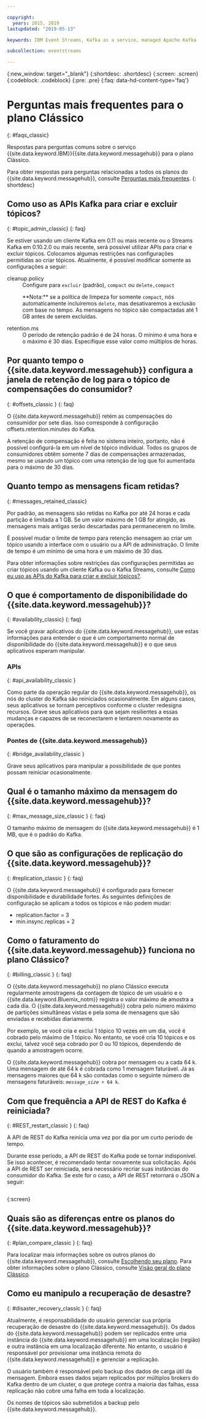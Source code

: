```yaml
---

copyright:
  years: 2015, 2019
lastupdated: "2019-05-13"

keywords: IBM Event Streams, Kafka as a service, managed Apache Kafka

subcollection: eventstreams

---
```


{:new_window: target="_blank"}
{:shortdesc: .shortdesc}
{:screen: .screen}
{:codeblock: .codeblock}
{:pre: .pre}
{:faq: data-hd-content-type='faq'}

# Perguntas mais frequentes para o plano Clássico 
{: #faqs_classic}

Respostas para perguntas comuns sobre o serviço {{site.data.keyword.IBM}}{{site.data.keyword.messagehub}} para o plano Clássico.

Para obter respostas para perguntas relacionadas a todos os planos do {{site.data.keyword.messagehub}}, consulte [Perguntas mais frequentes](/docs/services/EventStreams?topic=eventstreams-faqs#faqs).
{: shortdesc}

<!--17/10/17 - Karen: same info duplicated at messagehub104 -->
## Como uso as APIs Kafka para criar e excluir tópicos?
{: #topic_admin_classic}
{: faq}

Se estiver usando um cliente Kafka em 0.11 ou mais recente ou o Streams Kafka em 0.10.2.0 ou
mais recente, será possível utilizar APIs para criar e excluir tópicos. Colocamos algumas restrições nas
configurações permitidas ao criar tópicos. Atualmente, é possível modificar somente as configurações
a seguir:

<dl>
<dt>cleanup.policy</dt>
<dd>Configure para <code>excluir</code> (padrão), <code>compact</code> ou <code>delete,compact</code>
<p>**Nota:** se a política de limpeza for somente <code>compact</code>, nós automaticamente incluiremos <code>delete</code>, mas desativaremos a exclusão com base no tempo. As mensagens
no tópico são compactadas até 1 GB antes de serem excluídas.</p>
</dd>

<dt>retention.ms</dt>
<dd>O período de retenção padrão é de 24 horas. O mínimo é uma hora e o máximo é 30 dias. Especifique esse
valor como múltiplos de horas.
</dd>
</dl>


## Por quanto tempo o {{site.data.keyword.messagehub}} configura a janela de retenção de log para o tópico de compensações do consumidor?
{: #offsets_classic }
{: faq}

O {{site.data.keyword.messagehub}} retém as compensações do consumidor por sete dias. Isso corresponde
à configuração offsets.retention.minutes do Kafka. 

A retenção de compensação é feita no sistema inteiro, portanto, não é possível configurá-la
em um nível de tópico individual. Todos os grupos de consumidores obtêm somente 7 dias de compensações armazenadas, mesmo se usando um tópico com uma retenção de log que foi aumentada para
o máximo de 30 dias. 

<!--following message retention info duplicted in eventstreams057 and evenstreams108-->

## Quanto tempo as mensagens ficam retidas?
{: #messages_retained_classic}

Por padrão, as mensagens são retidas no Kafka por até 24 horas e cada partição é limitada a 1 GB. Se um valor máximo de 1 GB for atingido, as mensagens mais antigas serão descartadas para permanecerem
no limite.

É possível mudar o limite de tempo para retenção mensagem ao criar um tópico usando a interface
com o usuário ou a API de administração. O limite de tempo é um mínimo de uma hora e um máximo de 30 dias.

Para obter informações sobre restrições das configurações permitidas ao criar tópicos usando um cliente Kafka ou o Kafka Streams, consulte [Como eu uso as APIs do Kafka para criar e excluir tópicos?](/docs/services/EventStreams?topic=eventstreams-faqs_classic#topic_admin_classic).


## O que é comportamento de disponibilidade do {{site.data.keyword.messagehub}}?
{: #availability_classic}
{: faq}

Se você gravar aplicativos do {{site.data.keyword.messagehub}}, use estas informações para
entender o que é um comportamento normal de disponibilidade do
{{site.data.keyword.messagehub}} e o que seus aplicativos esperam manipular.

### APIs
{: #api_availability_classic }

Como parte da operação regular do {{site.data.keyword.messagehub}}, os nós do cluster do Kafka
são reiniciados ocasionalmente.
Em alguns casos, seus aplicativos se tornam perceptivos conforme o cluster redesigna recursos. Grave seus
aplicativos para que sejam resilientes a essas mudanças e capazes de se reconectarem e tentarem novamente as
operações.

### Pontes de {{site.data.keyword.messagehub}} 
{: #bridge_availability_classic }

Grave seus aplicativos para manipular a possibilidade de que pontes possam reiniciar ocasionalmente.

## Qual é o tamanho máximo da mensagem do {{site.data.keyword.messagehub}}? 
{: #max_message_size_classic }
{: faq}

O tamanho máximo de mensagem do {{site.data.keyword.messagehub}} é 1 MB, que é o padrão do Kafka. 

## O que são as configurações de replicação do {{site.data.keyword.messagehub}}? 
{: #replication_classic }
{: faq}

O {{site.data.keyword.messagehub}} é configurado para fornecer disponibilidade e
durabilidade fortes.
As seguintes definições de configuração se aplicam a todos os tópicos e não podem mudar:
* replication.factor = 3
* min.insync.replicas = 2

## Como o faturamento do {{site.data.keyword.messagehub}} funciona no plano Clássico? 
{: #billing_classic }
{: faq}

O {{site.data.keyword.messagehub}} no plano Clássico executa regularmente amostragens da contagem de tópico de um usuário e o {{site.data.keyword.Bluemix_notm}} registra o valor máximo de amostra a cada dia. O {{site.data.keyword.messagehub}} cobra pelo número máximo de partições simultâneas vistas e pela
soma de mensagens que são enviadas e recebidas diariamente.

Por exemplo, se você cria e exclui 1 tópico 10 vezes em um dia, você é cobrado pelo máximo de 1
tópico. No entanto, se você cria 10 tópicos e os exclui, talvez você seja cobrado por 0 ou 10
tópicos, dependendo de quando a amostragem ocorre.

O {{site.data.keyword.messagehub}} cobra por mensagem ou a cada 64 k. Uma mensagem de até 64 k
é cobrada como 1 mensagem faturável. Já as mensagens maiores que 64 k são contadas como o seguinte número de
mensagens faturáveis: <code><var class="keyword varname">message_size</var> &divide; 64 k</code>.

<!--12/04/18 - Karen: same info duplicated at messagehub057 -->
## Com que frequência a API de REST do Kafka é reiniciada? 
{: #REST_restart_classic }
{: faq}

A API de REST do Kafka reinicia uma vez por dia por um curto período de tempo. 

Durante esse período, a
API de REST do Kafka pode se tornar indisponível. Se isso acontecer, é recomendado tentar novamente
sua solicitação. Após a API de REST ser reiniciada, será necessário recriar
suas instâncias do consumidor do Kafka. Se este for o caso, a API de REST retornará o JSON a seguir:

```'{"error_code":40403,"message":"Consumer instance not found."}'
```
{:screen}

## Quais são as diferenças entre os planos do {{site.data.keyword.messagehub}}?
{: #plan_compare_classic }
{: faq}

Para localizar mais informações sobre os outros planos do {{site.data.keyword.messagehub}}, consulte [Escolhendo seu plano](/docs/services/EventStreams?topic=eventstreams-plan_choose). Para obter informações sobre o plano Clássico, consulte [Visão geral do plano Clássico](/docs/services/EventStreams?topic=eventstreams-plan_choose_classic#plan_choose_classic).


## Como eu manipulo a recuperação de desastre?
{: #disaster_recovery_classic }
{: faq}

Atualmente, é responsabilidade do usuário gerenciar sua própria recuperação de desastre do {{site.data.keyword.messagehub}}. Os dados do {{site.data.keyword.messagehub}} podem ser replicados entre uma instância do {{site.data.keyword.messagehub}} em uma localização (região) e outra instância em uma localização diferente. No entanto, o usuário é responsável por provisionar uma instância remota do {{site.data.keyword.messagehub}} e gerenciar a replicação.

O usuário também é responsável pelo backup dos dados de carga útil da mensagem. Embora esses dados sejam replicados por múltiplos brokers do Kafka dentro de um cluster, o que protege contra a maioria das falhas, essa replicação não cobre uma falha em toda a localização. 

Os nomes de tópicos são submetidos a backup pelo  {{site.data.keyword.messagehub}}.















